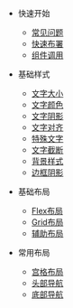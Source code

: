 * 快速开始
    * [常见问题](info/快速开始/常见问题)
    * [快速布署](info/快速开始/快速布署)
    * [组件调用](info/快速开始/组件调用)

* 基础样式
    * [文字大小](info/基础样式/文字大小)
    * [文字颜色](info/基础样式/文字颜色)
    * [文字阴影](info/基础样式/文字阴影)
    * [文字对齐](info/基础样式/文字对齐)
    * [特殊文字](info/基础样式/特殊文字)
    * [文字截断](info/基础样式/文字截断)
    * [背景样式](info/基础样式/背景样式)
    * [边框阴影](info/基础样式/边框阴影)

* 基础布局
    * [Flex布局](info/基础布局/Flex布局)
    * [Grid布局](info/基础布局/Grid布局)
    * [辅助布局](info/基础布局/辅助布局)

* 常用布局
    * [宫格布局](info/常用布局/ggbj)
    * [头部导航](info/常用布局/tbdh)
    * [底部导航](info/常用布局/dbdh)